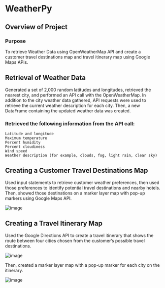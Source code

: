 # WeatherPy
## Overview of Project

### Purpose
To retrieve Weather Data using OpenWeatherMap API and create a customer travel destinations map and travel itinerary map using Google Maps APIs.

## Retrieval of Weather Data
Generated a set of 2,000 random latitudes and longitudes, retrieved the nearest city, and performed an API call with the OpenWeatherMap. In addition to the city weather data gathered, API requests were used to retrieve the current weather description for each city. Then, a new DataFrame containing the updated weather data was created.

### Retrieved the following information from the API call:
    Latitude and longitude
    Maximum temperature
    Percent humidity
    Percent cloudiness
    Wind speed
    Weather description (for example, clouds, fog, light rain, clear sky)

## Creating a Customer Travel Destinations Map
Used input statements to retrieve customer weather preferences, then used those preferences to identify potential travel destinations and nearby hotels. Then, showed those destinations on a marker layer map with pop-up markers using Google Maps API.

![image](https://user-images.githubusercontent.com/5934390/113918683-b87a6780-97b0-11eb-9041-463ad0688008.png)

## Creating a Travel Itinerary Map 
Used the Google Directions API to create a travel itinerary that shows the route between four cities chosen from the customer’s possible travel destinations.

![image](https://user-images.githubusercontent.com/5934390/113918905-f5465e80-97b0-11eb-825a-547120e6e717.png)

Then, created a marker layer map with a pop-up marker for each city on the itinerary.

![image](https://user-images.githubusercontent.com/5934390/113918940-01322080-97b1-11eb-862a-238dc5af4708.png)
